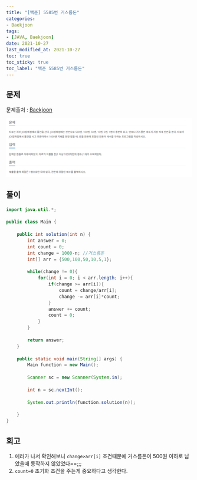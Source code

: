```yaml
---
title: "[백준] 5585번 거스름돈"
categories:
- Baekjoon
tags: 
- [JAVA, Baekjoon]
date: 2021-10-27
last_modified_at: 2021-10-27
toc: true
toc_sticky: true
toc_label: "백준 5585번 거스름돈"
---
```


## 문제

문제출처 : [Baekjoon][Baekjoon]

[Baekjoon]: https://www.acmicpc.net/problem/5585

![img](/image/bj_5585.PNG)

## 풀이
```java
import java.util.*;

public class Main {

    public int solution(int n) {
        int answer = 0;
        int count = 0;
        int change = 1000-n; //거스름돈
        int[] arr = {500,100,50,10,5,1};

        while(change != 0){
            for(int i = 0; i < arr.length; i++){
                if(change >= arr[i]){
                    count = change/arr[i];
                    change -= arr[i]*count;
                }
                answer += count;
                count = 0;
            }
        }

        return answer;
    }

    public static void main(String[] args) {
        Main function = new Main();

        Scanner sc = new Scanner(System.in);

        int n = sc.nextInt();

        System.out.println(function.solution(n));

    }
}
```

## 회고

1. 에러가 나서 확인해보니 `change>arr[i]` 조건때문에 거스름돈이 500원 이하로 남았을때 동작하지 않았었다==;;;
2. `count=0` 초기화 조건을 주는게 중요하다고 생각한다.